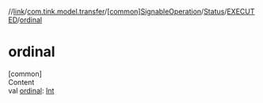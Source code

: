 //[link](../../../../index.md)/[com.tink.model.transfer](../../../index.md)/[[common]SignableOperation](../../index.md)/[Status](../index.md)/[EXECUTED](index.md)/[ordinal](ordinal.md)



# ordinal  
[common]  
Content  
val [ordinal](ordinal.md): [Int](https://kotlinlang.org/api/latest/jvm/stdlib/kotlin/-int/index.html)  



